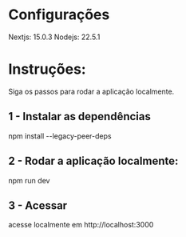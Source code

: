 # Configurações

Nextjs: 15.0.3
Nodejs: 22.5.1

# Instruções:

Siga os passos para rodar a aplicação localmente.

## 1 - Instalar as dependências

npm install --legacy-peer-deps

## 2 - Rodar a aplicação localmente:

npm run dev

## 3 - Acessar

acesse localmente em http://localhost:3000
